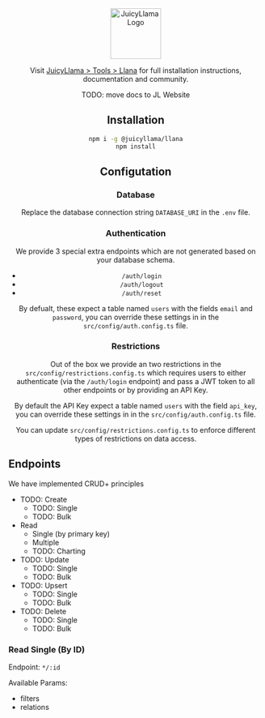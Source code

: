 <div align="center">
  <a href="https://juicyllama.com/" target="_blank">
    <img src="https://juicyllama.com/assets/images/icon.png" width="100" alt="JuicyLlama Logo" />
  </a>

Visit [JuicyLlama > Tools > Llana](https://juicyllama.com/tools/llana) for full installation instructions, documentation and community. 

TODO: move docs to JL Website

## Installation 

```bash
npm i -g @juicyllama/llana
npm install
```

## Configutation

### Database

Replace the database connection string `DATABASE_URI` in the `.env` file.

### Authentication 

We provide 3 special extra endpoints which are not generated based on your database schema. 

* `/auth/login`
* `/auth/logout`
* `/auth/reset`

By defualt, these expect a table named `users` with the fields `email` and `password`, you can override these settings in in the `src/config/auth.config.ts` file.

### Restrictions

Out of the box we provide an two restrictions in the `src/config/restrictions.config.ts` which requires users to either authenticate (via the `/auth/login` endpoint) and pass a JWT token to all other endpoints or by providing an API Key. 

By default the API Key expect a table named `users` with the field `api_key`, you can override these settings in in the `src/config/auth.config.ts` file.

You can update `src/config/restrictions.config.ts` to enforce different types of restrictions on data access.

</div>


## Endpoints

We have implemented CRUD+ principles

- TODO: Create
  - TODO: Single
  - TODO: Bulk
- Read 
  - Single (by primary key)
  - Multiple
  - TODO: Charting
- TODO: Update
  - TODO: Single
  - TODO: Bulk
- TODO: Upsert
  - TODO: Single
  - TODO: Bulk
- TODO: Delete
  - TODO: Single
  - TODO: Bulk


### Read Single (By ID)

Endpoint: `*/:id`

Available Params: 

- filters
- relations 